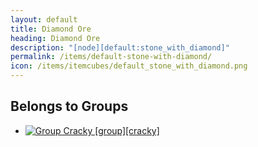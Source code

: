 ```yaml
---
layout: default
title: Diamond Ore
heading: Diamond Ore
description: "[node][default:stone_with_diamond]"
permalink: /items/default-stone-with-diamond/
icon: /items/itemcubes/default_stone_with_diamond.png
---
```



## Belongs to Groups

<ul class="list-items">
    <li><a href="{{site.baseurl}}/items/group-cracky/"><img src="{{site.baseurl}}/assets/img/items/itemcubes/default_sandstone.png" data-toggle="tooltip" title="Group Cracky [group][cracky]"></a></li>
</ul>
